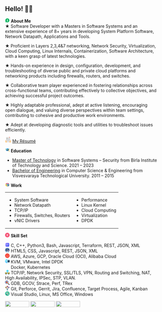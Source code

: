 ## Hello! 🙏🏽

<img src="ICON/aboutme.png" height="15px" width="15px"/> <span> <b> About Me </b> </span><br />
★ Software Developer with a Masters in Software Systems and an extensive experience of 8+ years in developing System Platform Software, Network Datapath, Applications and Tools.

★ Proficient in Layers 2,3,4&7 networking, Network Security, Virtualization, Cloud Computing, Linux Internals, Containerization, Software Architecture, with a keen grasp of latest technologies.

★ Hands-on experience in design, configuration, development, and troubleshooting of diverse public and private cloud platforms and networking products including firewalls, routers, and switches.

★ Collaborative team player experienced in fostering relationships across cross-functional teams, contributing effectively to collective objectives, and achieving successful project outcomes.

★ Highly adaptable professional, adept at active listening, encouraging open dialogue, and valuing diverse perspectives within team settings, contributing to cohesive and productive work environments.

★ Adept at developing diagnostic tools and utilities to troubleshoot issues efficiently.

<img src="ICON/resume.png" height="20px" width="20px"/> <span> <a href="https://github.com/ravikumark815/resume/blob/master/Resume.pdf">My Résumé</a> </span><br />

<img src="ICON/education.png" height="15px" width="15px"/> <span> <b> Education </b> </span><br />
- <a href="https://github.com/ravikumark815/certifications/blob/master/Masters_Degree.pdf">Master of Technology</a> in Software Systems – Security from Birla Institute of Technology and Science. 2021 – 2023<br />
- <a href="https://github.com/ravikumark815/certifications/blob/master/Bachelors_Degree.pdf">Bachelor of Engineering</a> in Computer Science & Engineering from Visvesvaraya Technological University. 2011 – 2015

<img src="ICON/work.png" height="15px" width="15px"/> <span> <b> Work </b> </span><br />
<table> <tr> 
<td>

- System Software
- Network Datapath
- TCP/IP
- Firewalls, Switches, Routers
- vNIC Drivers
</td>
<td>

- Performance
- Linux Kernel
- Cloud Computing
- Virtualization
- DPDK
</td> </tr> </table>


<img src="ICON/skillset.png" height="15px" width="15px"/> <span> <b> Skill Set </b> </span><br />

<img src="ICON/code.png" height="15px" width="15px"/> <span> C, C++, Python3, Bash, Javascript, Terraform, REST, JSON, XML </span><br />
<img src="ICON/web-dev.png" height="15px" width="15px"/> <span> HTML5, CSS, Javascript, REST, JSON, XML </span><br />
<img src="ICON/cloud.png" height="15px" width="15px"/> <span> AWS, Azure, GCP, Oracle Cloud (OCI), Alibaba Cloud </span><br />
<img src="ICON/nfv.png" height="15px" width="15px"/> <span> KVM, VMware, Intel DPDK </span><br />
<img src="https://skillicons.dev/icons?i=kubernetes" height="15px" width="15px"/> <span> Docker, Kubernetes </span><br />
<img src="ICON/network.png" height="15px" width="15px"/> <span> TCP/IP, Network Security, SSL/TLS, VPN, Routing and Switching, NAT, High Availability, IPSec, STP, VLAN. </span><br />
<img src="ICON/debugging.png" height="15px" width="15px"/> <span> GDB, GCOV, Strace, Perf, TRex </span><br />
<img src="ICON/version-control.png" height="15px" width="15px"/> <span> Git, Perforce, Gerrit, Jira, Confluence, Target Process, Agile, Kanban </span><br />
<img src="ICON/tools.png" height="15px" width="15px"/> <span> Visual Studio, Linux, MS Office, Windows </span><br />


<a href="https://www.linkedin.com/in/ravikumark815/"> <img src="https://img.shields.io/badge/LinkedIn-0077B5?style=for-the-badge&logo=linkedin&logoColor=white" height="20px" width="80px"/></a>
<a href="https://github.com/ravikumark815"> <img src="https://img.shields.io/badge/GitHub-100000?style=for-the-badge&logo=github&logoColor=white" height="20px" width="80px"/></a>
<a href="https://leetcode.com/ravikumark815"> <img src="https://img.shields.io/badge/-LeetCode-FFA116?style=for-the-badge&logo=LeetCode&logoColor=black" height="20px" width="80px"/></a>
<br />